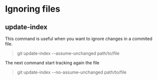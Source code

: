 # Ignoring files

## update-index
This command is useful when you want to ignore changes in a commited file.
> git update-index --assume-unchanged path/to/file

The next command start tracking again the file
> git update-index --no-assume-unchanged path/to/file